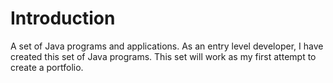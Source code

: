 # Introduction
A set of Java programs and applications. As an entry level developer, I have created this set of Java programs. This set will work as my first attempt to create a portfolio.
